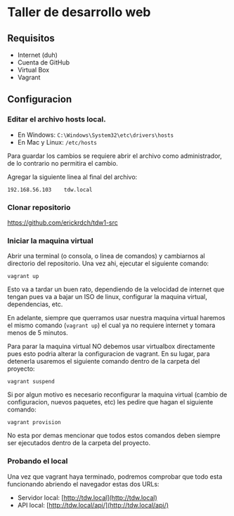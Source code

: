 Taller de desarrollo web
========================

Requisitos
----------

- Internet (duh)
- Cuenta de GitHub
- Virtual Box
- Vagrant

Configuracion
-------------

### Editar el archivo hosts local.

- En Windows: `C:\Windows\System32\etc\drivers\hosts`
- En Mac y Linux: `/etc/hosts`

Para guardar los cambios se requiere abrir el archivo como administrador, de lo contrario no permitira el cambio.

Agregar la siguiente linea al final del archivo:

```
192.168.56.103    tdw.local
```

### Clonar repositorio

https://github.com/erickrdch/tdw1-src

### Iniciar la maquina virtual

Abrir una terminal (o consola, o linea de comandos) y cambiarnos al directorio del repositorio. Una vez ahi, ejecutar el siguiente comando:

```
vagrant up
```

Esto va a tardar un buen rato, dependiendo de la velocidad de internet que tengan pues va a bajar un ISO de linux, configurar la maquina virtual, dependencias, etc.

En adelante, siempre que querramos usar nuestra maquina virtual haremos el mismo comando (`vagrant up`) el cual ya no requiere internet y tomara menos de 5 minutos.

Para parar la maquina virtual NO debemos usar virtualbox directamente pues esto podria alterar la configuracion de vagrant. En su lugar, para detenerla usaremos el siguiente comando dentro de la carpeta del proyecto:

```
vagrant suspend
```

Si por algun motivo es necesario reconfigurar la maquina virtual (cambio de configuracion, nuevos paquetes, etc) les pedire que hagan el siguiente comando:

```
vagrant provision
```

No esta por demas mencionar que todos estos comandos deben siempre ser ejecutados dentro de la carpeta del proyecto.

### Probando el local

Una vez que vagrant haya terminado, podremos comprobar que todo esta funcionando abriendo el navegador estas dos URLs:

- Servidor local: [http://tdw.local](http://tdw.local)
- API local: [http://tdw.local/api/](http://tdw.local/api/)
